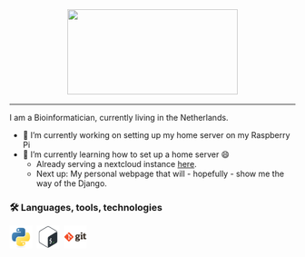 <div id="header" align="center">
  <img src="https://media.giphy.com/media/Nx0rz3jtxtEre/giphy.gif" width="300" height=150/>
</div>

----

I am a Bioinformatician, currently living in the Netherlands.

- 🔭 I’m currently working on setting up my home server on my Raspberry Pi
- 🌱 I’m currently learning how to set up a home server :smile:
  - Already serving a nextcloud instance [here](https://cloud.papanikos.me).
  - Next up: My personal webpage that will - hopefully - show me the way of the Django.


### 🛠️ Languages, tools, technologies

<div>
    <img src="https://github.com/devicons/devicon/blob/master/icons/python/python-original.svg" title="Python" alt="Python" width="40" height="40"/>&nbsp;
    <img src="https://github.com/devicons/devicon/blob/master/icons/bash/bash-original.svg" title="Bash" alt="Bash" width="40" height="40"/>&nbsp;
    <img src="https://github.com/devicons/devicon/blob/master/icons/git/git-original-wordmark.svg" title="Git" alt="Git" width="40" height="40"/>
 </div>
 
